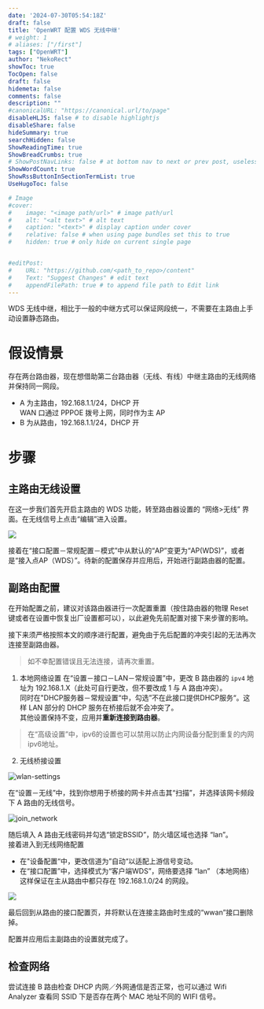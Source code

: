 ```yaml
---
date: '2024-07-30T05:54:18Z'
draft: false
title: 'OpenWRT 配置 WDS 无线中继'
# weight: 1
# aliases: ["/first"]
tags: ["OpenWRT"]
author: "NekoRect"
showToc: true
TocOpen: false
draft: false
hidemeta: false
comments: false
description: ""
#canonicalURL: "https://canonical.url/to/page"
disableHLJS: false # to disable highlightjs
disableShare: false
hideSummary: true
searchHidden: false
ShowReadingTime: true
ShowBreadCrumbs: true
# ShowPostNavLinks: false # at bottom nav to next or prev post, useless for blog
ShowWordCount: true
ShowRssButtonInSectionTermList: true
UseHugoToc: false

# Image
#cover:
#    image: "<image path/url>" # image path/url
#    alt: "<alt text>" # alt text
#    caption: "<text>" # display caption under cover
#    relative: false # when using page bundles set this to true
#    hidden: true # only hide on current single page


#editPost:
#    URL: "https://github.com/<path_to_repo>/content"
#    Text: "Suggest Changes" # edit text
#    appendFilePath: true # to append file path to Edit link
---
```


WDS 无线中继，相比于一般的中继方式可以保证网段统一，不需要在主路由上手动设置静态路由。

# 假设情景

存在两台路由器，现在想借助第二台路由器（无线、有线）中继主路由的无线网络并保持同一网段。

- A 为主路由，192.168.1.1/24，DHCP 开  
  WAN 口通过 PPPOE 拨号上网，同时作为主 AP
- B 为从路由，192.168.1.1/24，DHCP 开


# 步骤
## 主路由无线设置

在这一步我们首先开启主路由的 WDS 功能，转至路由器设置的 “网络>无线” 界面。在无线信号上点击“编辑”进入设置。

![](./main_router_wifi.png)

接着在“接口配置－常规配置－模式”中从默认的“AP”变更为“AP(WDS)”，或者是“接入点AP（WDS）”。待新的配置保存并应用后，开始进行副路由器的配置。

## 副路由配置

在开始配置之前，建议对该路由器进行一次配置重置（按住路由器的物理 Reset 键或者在设置中恢复出厂设置都可以），以此避免先前配置对接下来步骤的影响。

接下来须严格按照本文的顺序进行配置，避免由于先后配置的冲突引起的无法再次连接至副路由器。

> 如不幸配置错误且无法连接，请再次重置。

1. 本地网络设置
  在“设置－接口－LAN－常规设置”中，更改 B 路由器的 `ipv4` 地址为 192.168.1.X（此处可自行更改，但不要改成 1 与 A 路由冲突）。  
  同时在"DHCP服务器－常规设置“中，勾选”不在此接口提供DHCP服务“。这样 LAN 部分的 DHCP 服务在桥接后就不会冲突了。    
  其他设置保持不变，应用并**重新连接到路由器**。

  > 在“高级设置”中，ipv6的设置也可以禁用以防止内网设备分配到重复的内网ipv6地址。

2. 无线桥接设置

  ![wlan-settings](./wlansettings.png)
  
  在“设置－无线”中，找到你想用于桥接的网卡并点击其“扫描”，并选择该网卡频段下 A 路由的无线信号。  
  
  ![join_network](./join_network.png)

  随后填入 A 路由无线密码并勾选“锁定BSSID”，防火墙区域也选择 “lan”。  
  接着进入到无线网络配置
  
  - 在"设备配置“中，更改信道为”自动“以适配上游信号变动。  
  - 在“接口配置”中，选择模式为“客户端WDS”，网络要选择 “lan” （本地网络）  
    这样保证在主从路由中都只存在 192.168.1.0/24 的网段。

  ![](./wireless_settings.png)

  最后回到从路由的接口配置页，并将默认在连接主路由时生成的“wwan”接口删除掉。

  配置并应用后主副路由的设置就完成了。

## 检查网络

尝试连接 B 路由检查 DHCP 内网／外网通信是否正常，也可以通过 Wifi Analyzer 查看同 SSID 下是否存在两个 MAC 地址不同的 WIFI 信号。

